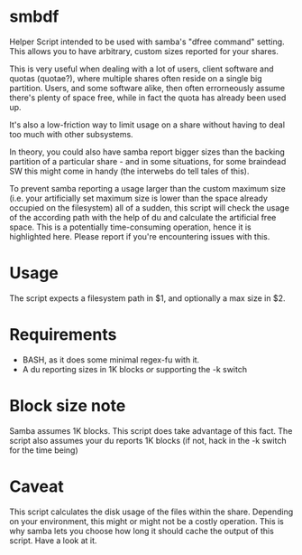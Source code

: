 smbdf
=====

Helper Script intended to be used with samba's "dfree command"
setting. This allows you to have arbitrary, custom sizes reported for your
shares.

This is very useful when dealing with a lot of users, client software and quotas (quotae?),
where multiple shares often reside on a single big partition. Users, and some software
alike, then often errorneously assume there's plenty of space free, while
in fact the quota has already been used up.

It's also a low-friction way to limit usage on a share without having to deal
too much with other subsystems.

In theory, you could also have samba report bigger sizes than the backing
partition of a particular share - and in some situations, for some braindead 
SW this might come in handy (the interwebs do tell tales of this).

To prevent samba reporting a usage larger than the custom maximum size 
(i.e. your artificially set maximum size is lower than the space already
occupied on the filesystem) all of a sudden, this script will check the 
usage of the according path with the help of du and calculate the
artificial free space. This is a potentially time-consuming operation,
hence it is highlighted here. Please report if you're encountering issues
with this.

Usage
=====

The script expects a filesystem path in $1, and optionally a max size in $2. 

Requirements
============

- BASH, as it does some minimal regex-fu with it.
- A du reporting sizes in 1K blocks _or_ supporting the -k switch

Block size note
===============

Samba assumes 1K blocks. This script does take advantage of this fact.
The script also assumes your du reports 1K blocks (if not, hack in the
-k switch for the time being)

Caveat
======

This script calculates the disk usage of the files within the share.
Depending on your environment, this might or might not be a costly operation.
This is why samba lets you choose how long it should cache the output
of this script. Have a look at it.

